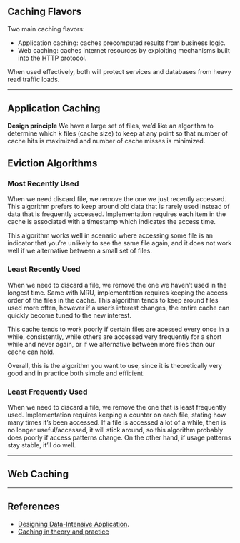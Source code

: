 ## Caching Flavors

Two main caching flavors:
- Application caching: caches precomputed results from business logic.
- Web caching: caches internet resources by exploiting mechanisms built into the HTTP protocol.

When used effectively, both will protect services and databases from heavy read traffic loads.

---

## Application Caching

**Design principle**
We have a large set of files, we’d like an algorithm to determine which k files (cache size) to keep at any point so that number of cache hits is maximized and number of cache misses is minimized.



## Eviction Algorithms

### Most Recently Used

When we need discard file, we remove the one we just recently accessed. This algorithm prefers to keep around old data that is rarely used instead of data that is frequently accessed. Implementation requires each item in the cache is associated with a timestamp which indicates the access time.

This algorithm works well in scenario where accessing some file is an indicator that you’re unlikely to see the same file again, and it does not work well if we alternative between a small set of files.

### Least Recently Used

When we need to discard a file, we remove the one we haven’t used in the longest time. Same with MRU, implementation requires keeping the access order of the files in the cache. This algorithm tends to keep around files used more often, however if a user’s interest changes, the entire cache can quickly become tuned to the new interest.

This cache tends to work poorly if certain files are acessed every once in a while, consistently, while others are accessed very frequently for a short while and never again, or if we alternative between more files than our cache can hold.

Overall, this is the algorithm you want to use, since it is theoretically very good and in practice both simple and efficient.

### Least Frequently Used

When we need to discard a file, we remove the one that is least frequently used. Implementation requires keeping a counter on each file, stating how many times it’s been accessed. If a file is accessed a lot of a while, then is no longer useful/accessed, it will stick around, so this algorithm probably does poorly if access patterns change. On the other hand, if usage patterns stay stable, it’ll do well.

---

## Web Caching

---

## References
- [Designing Data-Intensive Application](https://www.amazon.com/Designing-Data-Intensive-Applications-Reliable-Maintainable/dp/1449373321).
- [Caching in theory and practice](https://docs.google.com/document/d/1WhtjVDqdVONBVjD2TdZmUBXg37iE1TK-D1_lsmXZXVs/edit#)